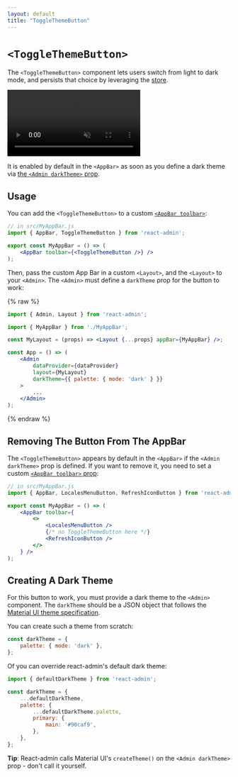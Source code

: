 ```yaml
---
layout: default
title: "ToggleThemeButton"
---
```


# `<ToggleThemeButton>`

The `<ToggleThemeButton>` component lets users switch from light to dark mode, and persists that choice by leveraging the [store](./Store.md).

<video controls autoplay playsinline muted loop>
  <source src="./img/ToggleThemeButton.webm" type="video/webm"/>
  <source src="./img/ToggleThemeButton.mp4" type="video/mp4"/>
  Your browser does not support the video tag.
</video>

It is enabled by default in the `<AppBar>` as soon as you define a dark theme via [the `<Admin darkTheme>` prop](./Admin.md#darktheme).

## Usage

You can add the `<ToggleThemeButton>` to a custom [`<AppBar toolbar>`](./AppBar.md#toolbar):

```jsx
// in src/MyAppBar.js
import { AppBar, ToggleThemeButton } from 'react-admin';

export const MyAppBar = () => (
    <AppBar toolbar={<ToggleThemeButton />} />
);
```

Then, pass the custom App Bar in a custom `<Layout>`, and the `<Layout>` to your `<Admin>`. The `<Admin>` must define a `darkTheme` prop for the button to work:

{% raw %}
```jsx
import { Admin, Layout } from 'react-admin';

import { MyAppBar } from './MyAppBar';

const MyLayout = (props) => <Layout {...props} appBar={MyAppBar} />;

const App = () => (
    <Admin
        dataProvider={dataProvider}
        layout={MyLayout} 
        darkTheme={{ palette: { mode: 'dark' } }}
    >
        ...
    </Admin>
);
```
{% endraw %}

## Removing The Button From The AppBar

The `<ToggleThemeButton>` appears by default in the `<AppBar>` if the `<Admin darkTheme>` prop is defined. If you want to remove it, you need to set a custom [`<AppBar toolbar>` prop](./AppBar.md#toolbar):

```jsx
// in src/MyAppBar.js
import { AppBar, LocalesMenuButton, RefreshIconButton } from 'react-admin';

export const MyAppBar = () => (
    <AppBar toolbar={
        <>
            <LocalesMenuButton />
            {/* no ToggleThemeButton here */}
            <RefreshIconButton />
        </>
    } />
);
```

## Creating A Dark Theme

For this button to work, you must provide a dark theme to the `<Admin>` component. The `darkTheme` should be a JSON object that follows the [Material UI theme specification](https://material-ui.com/customization/theming/).

You can create such a theme from scratch:

```jsx
const darkTheme = {
    palette: { mode: 'dark' },
};
```

Of you can override react-admin's default dark theme:

```jsx
import { defaultDarkTheme } from 'react-admin';

const darkTheme = {
    ...defaultDarkTheme,
    palette: {
        ...defaultDarkTheme.palette,
        primary: {
            main: '#90caf9',
        },
    },
};
```

**Tip**: React-admin calls Material UI's `createTheme()` on the `<Admin darkTheme>` prop - don't call it yourself. 

